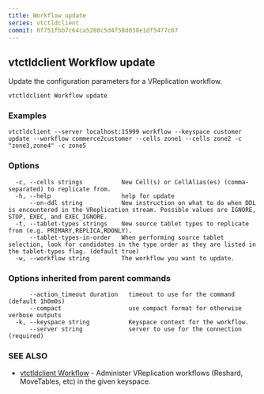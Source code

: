 ```yaml
---
title: Workflow update
series: vtctldclient
commit: 0f751fbb7c64ca5280c5d4f58d038e1df5477c67
---
```

## vtctldclient Workflow update

Update the configuration parameters for a VReplication workflow.

```
vtctldclient Workflow update
```

### Examples

```
vtctldclient --server localhost:15999 workflow --keyspace customer update --workflow commerce2customer --cells zone1 --cells zone2 -c "zone3,zone4" -c zone5
```

### Options

```
  -c, --cells strings           New Cell(s) or CellAlias(es) (comma-separated) to replicate from.
  -h, --help                    help for update
      --on-ddl string           New instruction on what to do when DDL is encountered in the VReplication stream. Possible values are IGNORE, STOP, EXEC, and EXEC_IGNORE.
  -t, --tablet-types strings    New source tablet types to replicate from (e.g. PRIMARY,REPLICA,RDONLY).
      --tablet-types-in-order   When performing source tablet selection, look for candidates in the type order as they are listed in the tablet-types flag. (default true)
  -w, --workflow string         The workflow you want to update.
```

### Options inherited from parent commands

```
      --action_timeout duration   timeout to use for the command (default 1h0m0s)
      --compact                   use compact format for otherwise verbose outputs
  -k, --keyspace string           Keyspace context for the workflow.
      --server string             server to use for the connection (required)
```

### SEE ALSO

* [vtctldclient Workflow](../)	 - Administer VReplication workflows (Reshard, MoveTables, etc) in the given keyspace.

